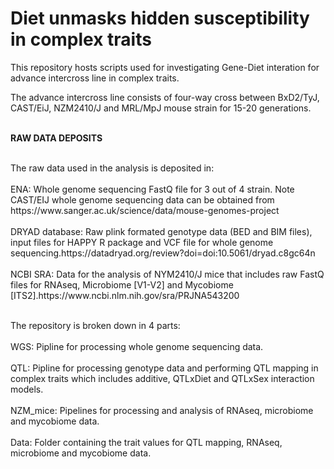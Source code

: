 <h1>Diet unmasks hidden susceptibility in complex traits</h1>
<p></p>
<p>This repository hosts scripts used for investigating Gene-Diet interation for advance intercross line in complex traits.</p>
<p>The advance intercross line consists of four-way cross between BxD2/TyJ, CAST/EiJ, NZM2410/J and MRL/MpJ mouse strain for 15-20 generations.</p>
<br><b> RAW DATA DEPOSITS </b></br>
<p><br>The raw data used in the analysis is deposited in:</br>
<br>ENA: Whole genome sequencing FastQ file for 3 out of 4 strain. Note CAST/EIJ whole genome sequencing data can be obtained from https://www.sanger.ac.uk/science/data/mouse-genomes-project</br>
<br>DRYAD database: Raw plink formated genotype data (BED and BIM files), input files for HAPPY R package and VCF file for whole genome sequencing.https://datadryad.org/review?doi=doi:10.5061/dryad.c8gc64n</br> 
<br>NCBI SRA: Data for the analysis of NYM2410/J mice that includes raw FastQ files for RNAseq, Microbiome [V1-V2] and Mycobiome [ITS2].https://www.ncbi.nlm.nih.gov/sra/PRJNA543200</br></p>
<p><br>The repository is broken down in 4 parts:</br>
<br>WGS: Pipline for processing whole genome sequencing data.</br>  
<br>QTL: Pipline for processing genotype data and performing QTL mapping in complex traits which includes additive, QTLxDiet and QTLxSex interaction models.</br>
<br>NZM_mice: Pipelines for processing and analysis of RNAseq, microbiome and mycobiome data.</br>
<br>Data: Folder containing the trait values for QTL mapping, RNAseq, microbiome and mycobiome data.</br></p>
